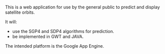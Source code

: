 This is a web application for use by the general public to predict and display satellite orbits.

It will:

- use the SGP4 and SDP4 algorithms for prediction.
- be implemented in GWT and JAVA.

The intended platform is the Google App Engine.